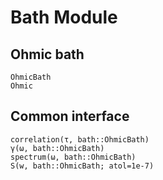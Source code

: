 # Bath Module
## Ohmic bath
```@docs
OhmicBath
Ohmic
```
## Common interface
```@docs
correlation(τ, bath::OhmicBath)
γ(ω, bath::OhmicBath)
spectrum(ω, bath::OhmicBath)
S(w, bath::OhmicBath; atol=1e-7)
```